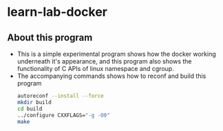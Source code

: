 # learn-lab-docker
## About this program
- This is a simple experimental program shows how the docker working underneath it's appearance, and this program also shows the functionality of C APIs of linux namespace and cgroup. 
- The accompanying commands shows how to reconf and build this program
  ```bash
  autoreconf --install --force
  mkdir build
  cd build
  ../configure CXXFLAGS="-g -O0"
  make
  ```

